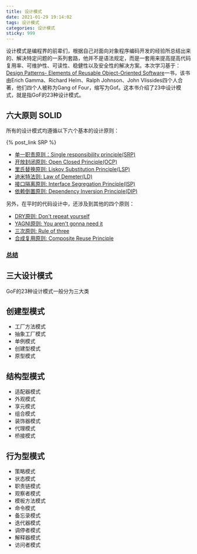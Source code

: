 ```yaml
---
title: 设计模式
date: 2021-01-29 19:14:02
tags: 设计模式
categories: 设计模式
sticky: 999
---
```


设计模式是编程界的前辈们，根据自己对面向对象程序编码开发的经验所总结出来的、解决特定问题的一系列套路，他并不是语法规定，而是一套用来提高提高代码复用率、可维护性、可读性、稳健性以及安全性的解决方案。本次学习基于：<a href="./reference/Design Patterns- Elements of Reusable Object-Oriented Software.pdf">Design Patterns- Elements of Reusable Object-Oriented Software</a>一书，该书由Erich Gamma、Richard Helm、Ralph Johnson、John Vlissides四个人合著，他们四个人被称为Gang of Four，缩写为Gof。这本书介绍了23中设计模式，就是指GoF的23种设计模式。

## 六大原则 SOLID

所有的设计模式均遵循以下六个基本的设计原则：

{% post_link SRP %}

* [单一职责原则：Single responsibility principle(SRP)](./Design-principles/SRP.md)
* [开放封闭原则: Open Closed Principle(OCP)](./Design-principles/OCP.md)
* [里氏替换原则: Liskov Substitution Principle(LSP)](./Design-principles/LSP.md)
* [迪米特法则: Law of Demeter(LD)](./Design-principles/LD.md)
* [接口隔离原则: Interface Segregation Principle(ISP)](./Design-principles/ISP.md)
* [依赖倒置原则: Dependency Inversion Principle(DIP)](./Design-principles/DIP.md)
  
另外，在平时的代码设计中，还涉及到其他的四个原则：

* [DRY原则: Don't repeat yourself](./Design-principles/DRY.md)
* [YAGNI原则:  You aren't gonna need it](./Design-principles/YAGNI.md)
* [三次原则: Rule of three](./Design-principles/ROT.md)
* [合成复用原则: Composite Reuse Principle](./Design-principles/CRP.md)

### [总结](./Design-principles/summary.md)

## 三大设计模式

GoF的23种设计模式一般分为三大类

## 创建型模式

* 工厂方法模式
* 抽象工厂模式
* 单例模式
* 创建型模式
* 原型模式

## 结构型模式

* 适配器模式
* 外观模式
* 享元模式
* 组合模式
* 装饰器模式
* 代理模式
* 桥接模式

## 行为型模式

* 策略模式
* 状态模式
* 职责链模式
* 观察者模式
* 模板方法模式
* 命令模式
* 备忘录模式
* 迭代器模式
* 调停者模式
* 解释器模式
* 访问者模式
